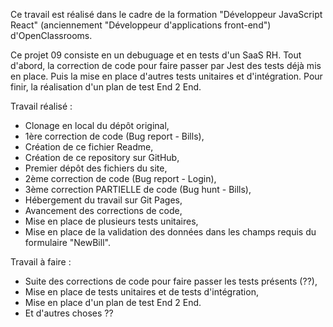 Ce travail est réalisé dans le cadre de la formation "Développeur JavaScript React" (anciennement "Développeur d'applications front-end") d'OpenClassrooms.

Ce projet 09 consiste en un debuguage et en tests d'un SaaS RH. Tout d'abord, la correction de code pour faire passer par Jest des tests déjà mis en place. Puis la mise en place d'autres tests unitaires et d'intégration. Pour finir, la réalisation d'un plan de test End 2 End.

Travail réalisé :
- Clonage en local du dépôt original,
- 1ère correction de code (Bug report - Bills),
- Création de ce fichier Readme,
- Création de ce repository sur GitHub,
- Premier dépôt des fichiers du site,
- 2ème correction de code (Bug report - Login),
- 3ème correction PARTIELLE de code (Bug hunt - Bills),
- Hébergement du travail sur Git Pages,
- Avancement des corrections de code,
- Mise en place de plusieurs tests unitaires,
- Mise en place de la validation des données dans les champs requis du formulaire "NewBill".

Travail à faire :
- Suite des corrections de code pour faire passer les tests présents (??),
- Mise en place de tests unitaires et de tests d'intégration,
- Mise en place d'un plan de test End 2 End.
- Et d'autres choses ??